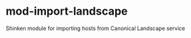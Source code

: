 mod-import-landscape
====================

Shinken module for importing hosts from Canonical Landscape service
